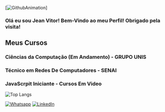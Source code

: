 [![GithubAnimation](https://user-images.githubusercontent.com/74038190/212257468-1e9a91f1-b626-4baa-b15d-5c385dfa7ed2.gif)]
### Olá eu sou Jean Vitor! Bem-Vindo ao meu Perfil! Obrigado pela visita!

## Meus Cursos
### Ciências da Computação (Em Andamento) - GRUPO UNIS
### Técnico em Redes De Computadores - SENAI
### JavaScrpit Iniciante - Cursos Em Video

![Top Langs](https://github-readme-stats.vercel.app/api/top-langs/?username=anuraghazra&size_weight=0.5&count_weight=0.5)


[![Whatsapp](https://img.shields.io/badge/WhatsApp-25D366?style=for-the-badge&logo=whatsapp&logoColor=white)](https://wa.me/5535988963222)
[![LinkedIn](https://img.shields.io/badge/LinkedIn-0077B5?style=for-the-badge&logo=linkedin&logoColor=white)](https://www.linkedin.com/in/jean-vitor-da-silva-lopes-881ab422b/)

